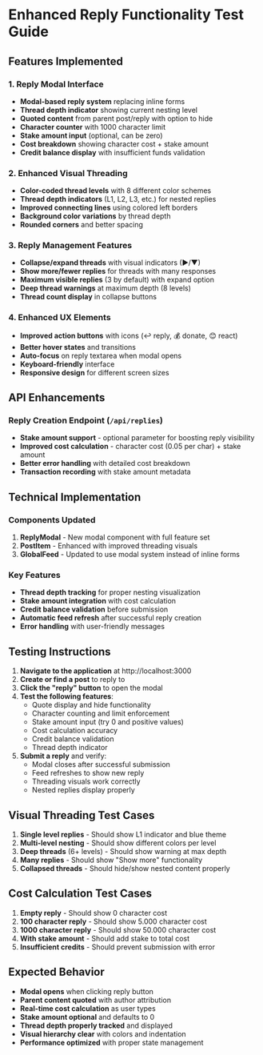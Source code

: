 # Enhanced Reply Functionality Test Guide

## Features Implemented

### 1. Reply Modal Interface
- **Modal-based reply system** replacing inline forms
- **Thread depth indicator** showing current nesting level
- **Quoted content** from parent post/reply with option to hide
- **Character counter** with 1000 character limit
- **Stake amount input** (optional, can be zero)
- **Cost breakdown** showing character cost + stake amount
- **Credit balance display** with insufficient funds validation

### 2. Enhanced Visual Threading
- **Color-coded thread levels** with 8 different color schemes
- **Thread depth indicators** (L1, L2, L3, etc.) for nested replies
- **Improved connecting lines** using colored left borders
- **Background color variations** by thread depth
- **Rounded corners** and better spacing

### 3. Reply Management Features
- **Collapse/expand threads** with visual indicators (▶/▼)
- **Show more/fewer replies** for threads with many responses
- **Maximum visible replies** (3 by default) with expand option
- **Deep thread warnings** at maximum depth (8 levels)
- **Thread count display** in collapse buttons

### 4. Enhanced UX Elements
- **Improved action buttons** with icons (↩ reply, 💰 donate, 😊 react)
- **Better hover states** and transitions
- **Auto-focus** on reply textarea when modal opens
- **Keyboard-friendly** interface
- **Responsive design** for different screen sizes

## API Enhancements

### Reply Creation Endpoint (`/api/replies`)
- **Stake amount support** - optional parameter for boosting reply visibility
- **Improved cost calculation** - character cost (0.05 per char) + stake amount
- **Better error handling** with detailed cost breakdown
- **Transaction recording** with stake amount metadata

## Technical Implementation

### Components Updated
1. **ReplyModal** - New modal component with full feature set
2. **PostItem** - Enhanced with improved threading visuals
3. **GlobalFeed** - Updated to use modal system instead of inline forms

### Key Features
- **Thread depth tracking** for proper nesting visualization
- **Stake amount integration** with cost calculation
- **Credit balance validation** before submission
- **Automatic feed refresh** after successful reply creation
- **Error handling** with user-friendly messages

## Testing Instructions

1. **Navigate to the application** at http://localhost:3000
2. **Create or find a post** to reply to
3. **Click the "reply" button** to open the modal
4. **Test the following features**:
   - Quote display and hide functionality
   - Character counting and limit enforcement
   - Stake amount input (try 0 and positive values)
   - Cost calculation accuracy
   - Credit balance validation
   - Thread depth indicator
5. **Submit a reply** and verify:
   - Modal closes after successful submission
   - Feed refreshes to show new reply
   - Threading visuals work correctly
   - Nested replies display properly

## Visual Threading Test Cases

1. **Single level replies** - Should show L1 indicator and blue theme
2. **Multi-level nesting** - Should show different colors per level
3. **Deep threads** (6+ levels) - Should show warning at max depth
4. **Many replies** - Should show "Show more" functionality
5. **Collapsed threads** - Should hide/show nested content properly

## Cost Calculation Test Cases

1. **Empty reply** - Should show 0 character cost
2. **100 character reply** - Should show 5.000 character cost
3. **1000 character reply** - Should show 50.000 character cost
4. **With stake amount** - Should add stake to total cost
5. **Insufficient credits** - Should prevent submission with error

## Expected Behavior

- **Modal opens** when clicking reply button
- **Parent content quoted** with author attribution
- **Real-time cost calculation** as user types
- **Stake amount optional** and defaults to 0
- **Thread depth properly tracked** and displayed
- **Visual hierarchy clear** with colors and indentation
- **Performance optimized** with proper state management 